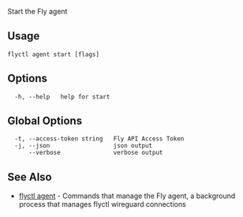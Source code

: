 Start the Fly agent


## Usage
~~~
flyctl agent start [flags]
~~~

## Options

~~~
  -h, --help   help for start
~~~

## Global Options

~~~
  -t, --access-token string   Fly API Access Token
  -j, --json                  json output
      --verbose               verbose output
~~~

## See Also

* [flyctl agent](/docs/flyctl/agent/)	 - Commands that manage the Fly agent, a background process that manages flyctl wireguard connections

